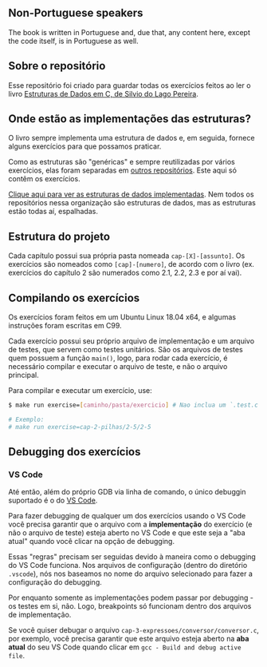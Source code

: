 ## Non-Portuguese speakers

The book is written in Portuguese and, due that, any content here, except the code itself, is in Portuguese as well.

## Sobre o repositório

Esse repositório foi criado para guardar todas os exercícios feitos ao ler o livro [Estruturas de Dados em C, de Silvio do Lago Pereira](https://www.saraiva.com.br/estruturas-de-dados-em-c-uma-abordagem-didatica-9269528/p).

## Onde estão as implementações das estruturas?

O livro sempre implementa uma estrutura de dados e, em seguida, fornece alguns exercícios para que possamos praticar.

Como as estruturas são "genéricas" e sempre reutilizadas por vários exercícios, elas foram separadas em [outros repositórios](https://github.com/ss-c-cpp). Este aqui só contêm os exercícios.

[Clique aqui para ver as estruturas de dados implementadas](https://github.com/ss-c-cpp). Nem todos os repositórios nessa organização são estruturas de dados, mas as estruturas estão todas aí, espalhadas.

## Estrutura do projeto

Cada capítulo possui sua própria pasta nomeada `cap-[X]-[assunto]`. Os exercícios são nomeados como `[cap]-[numero]`, de acordo com o livro (ex. exercícios do capítulo 2 são numerados como 2.1, 2.2, 2.3 e por aí vai).

## Compilando os exercícios

Os exercícios foram feitos em um Ubuntu Linux 18.04 x64, e algumas instruções foram escritas em C99.

Cada exercício possui seu próprio arquivo de implementação e um arquivo de testes, que servem como testes unitários. São os arquivos de testes quem possuem a função `main()`, logo, para rodar cada exercício, é necessário compilar e executar o arquivo de teste, e não o arquivo principal.

Para compilar e executar um exercício, use:

```sh
$ make run exercise=[caminho/pasta/exercicio] # Nao inclua um `.test.c` no final

# Exemplo:
# make run exercise=cap-2-pilhas/2-5/2-5
```

## Debugging dos exercícios

### VS Code

Até então, além do próprio GDB via linha de comando, o único debuggin suportado é o do [VS Code](https://code.visualstudio.com/download).

Para fazer debugging de qualquer um dos exercícios usando o VS Code você precisa garantir que o arquivo com a **implementação** do exercício (e não o arquivo de teste) esteja aberto no VS Code e que este seja a "aba atual" quando você clicar na opção de debugging.

Essas "regras" precisam ser seguidas devido à maneira como o debugging do VS Code funciona. Nos arquivos de configuração (dentro do diretório `.vscode`), nós nos baseamos no nome do arquivo selecionado para fazer a configuração do debugging.

Por enquanto somente as implementações podem passar por debugging - os testes em si, não. Logo, breakpoints só funcionam dentro dos arquivos de implementação.

Se você quiser debugar o arquivo `cap-3-expressoes/conversor/conversor.c`, por exemplo, você precisa garantir que este arquivo esteja aberto na **aba atual** do seu VS Code quando clicar em `gcc - Build and debug active file`.
